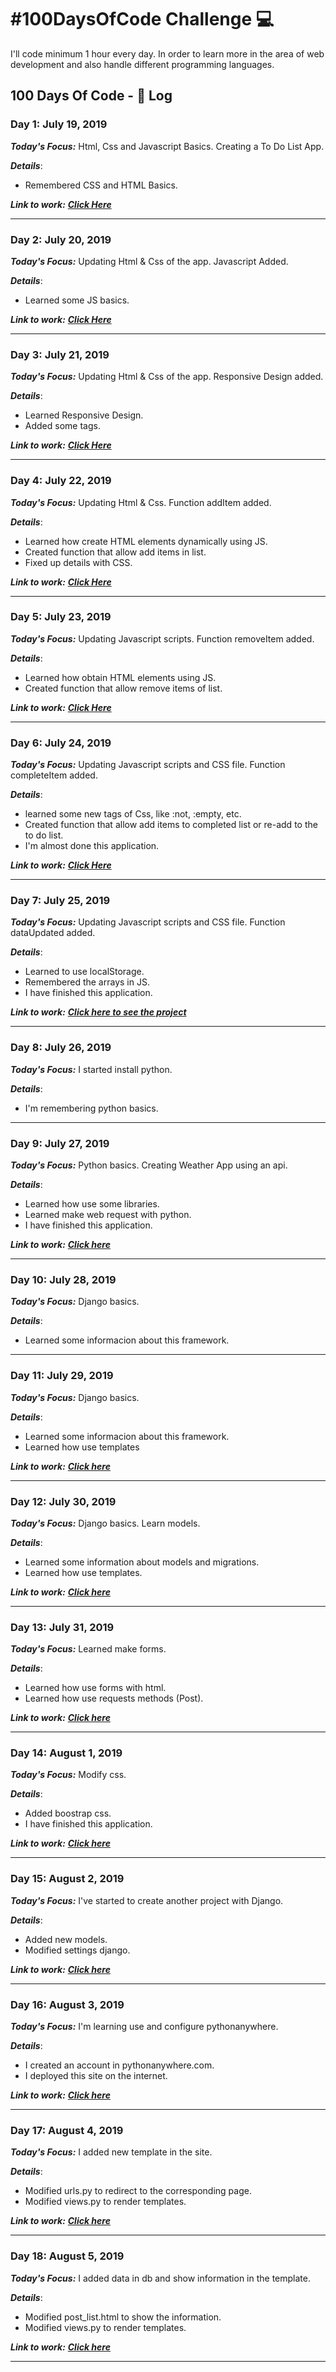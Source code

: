 # #100DaysOfCode Challenge 💻
I'll code minimum 1 hour every day. In order to learn more in the area of web development and also handle different programming languages.

## 100 Days Of Code - 📓 Log
### Day 1: July 19, 2019
***Today's Focus:*** Html, Css and Javascript Basics. Creating a To Do List App.

***Details***:
 - Remembered CSS and HTML Basics.

***Link to work:***  [***Click Here***](https://github.com/Saul-Lara/To-Do-List-App)

----

### Day 2: July 20, 2019
***Today's Focus:*** Updating Html & Css of the app. Javascript Added.

***Details***:
 - Learned some JS basics.

***Link to work:***  [***Click Here***](https://github.com/Saul-Lara/To-Do-List-App)

----

### Day 3: July 21, 2019
***Today's Focus:*** Updating Html & Css of the app. Responsive Design added.

***Details***:
 - Learned Responsive Design.
 - Added some tags.

***Link to work:***  [***Click Here***](https://github.com/Saul-Lara/To-Do-List-App)

----

### Day 4: July 22, 2019
***Today's Focus:*** Updating Html & Css. Function addItem added.

***Details***:
 - Learned how create HTML elements dynamically using JS.
 - Created function that allow add items in list.
 - Fixed up details with CSS.

***Link to work:***  [***Click Here***](https://github.com/Saul-Lara/To-Do-List-App)

----

### Day 5: July 23, 2019
***Today's Focus:*** Updating Javascript scripts. Function removeItem added.

***Details***:
 - Learned how obtain HTML elements using JS.
 - Created function that allow remove items of list.

***Link to work:***  [***Click Here***](https://github.com/Saul-Lara/To-Do-List-App)

----

### Day 6: July 24, 2019
***Today's Focus:*** Updating Javascript scripts and CSS file. Function completeItem added.

***Details***:
 - learned some new tags of Css, like :not, :empty, etc.
 - Created function that allow add items to completed list or re-add to the to do list.
 - I'm almost done this application.

***Link to work:***  [***Click Here***](https://github.com/Saul-Lara/To-Do-List-App)

----

### Day 7: July 25, 2019
***Today's Focus:*** Updating Javascript scripts and CSS file. Function dataUpdated added.

***Details***:
 - Learned to use localStorage.
 - Remembered the arrays in JS.
 - I have finished this application.

***Link to work:***  [***Click here to see the project***](https://saul-lara.github.io/To-Do-List-App/)

----

### Day 8: July 26, 2019
***Today's Focus:*** I started install python.

***Details***:
 - I'm remembering python basics.

----

### Day 9: July 27, 2019
***Today's Focus:*** Python basics. Creating Weather App using an api.

***Details***:
 - Learned how use some libraries.
 - Learned make web request with python.
 - I have finished this application.

***Link to work:***  [***Click here***](https://github.com/Saul-Lara/Weather-app)

----

### Day 10: July 28, 2019
***Today's Focus:*** Django basics.

***Details***:
 - Learned some informacion about this framework.

----

### Day 11: July 29, 2019
***Today's Focus:*** Django basics.

***Details***:
 - Learned some informacion about this framework.
 - Learned how use templates

***Link to work:***  [***Click here***](https://github.com/Saul-Lara/Weather-App-Django)

----

### Day 12: July 30, 2019
***Today's Focus:*** Django basics. Learn models.

***Details***:
 - Learned some information about models and migrations.
 - Learned how use templates.

***Link to work:***  [***Click here***](https://github.com/Saul-Lara/Weather-App-Django)

----

### Day 13: July 31, 2019
***Today's Focus:*** Learned make forms.

***Details***:
 - Learned how use forms with html.
 - Learned how use requests methods (Post).

***Link to work:***  [***Click here***](https://github.com/Saul-Lara/Weather-App-Django)

----

### Day 14: August 1, 2019
***Today's Focus:*** Modify css.

***Details***:
 - Added boostrap css.
 - I have finished this application.

***Link to work:***  [***Click here***](https://github.com/Saul-Lara/Weather-App-Django)

----

### Day 15: August 2, 2019
***Today's Focus:*** I've started to create another project with Django.

***Details***:
 - Added new models.
 - Modified settings django.

***Link to work:***  [***Click here***](https://github.com/Saul-Lara/Blog_Python)

----

### Day 16: August 3, 2019
***Today's Focus:*** I'm learning use and configure pythonanywhere.

***Details***:
 - I created an account in pythonanywhere.com.
 - I deployed this site on the internet.

***Link to work:***  [***Click here***](https://github.com/Saul-Lara/Blog_Python)

----

### Day 17: August 4, 2019
***Today's Focus:*** I added new template in the site.

***Details***:
 - Modified urls.py to redirect to the corresponding page.
 - Modified views.py to render templates.

***Link to work:***  [***Click here***](https://github.com/Saul-Lara/Blog_Python)

----

### Day 18: August 5, 2019
***Today's Focus:*** I added data in db and show information in the template.

***Details***:
 - Modified post_list.html to show the information.
 - Modified views.py to render templates.

***Link to work:***  [***Click here***](https://github.com/Saul-Lara/Blog_Python)

----
